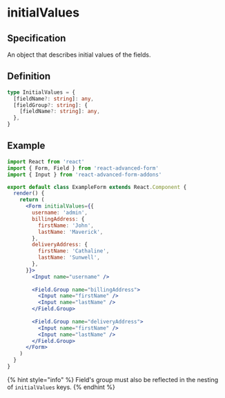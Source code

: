 # initialValues

## Specification

An object that describes initial values of the fields.

## Definition

```typescript
type InitialValues = {
  [fieldName?: string]: any,
  [fieldGroup?: string]: {
    [fieldName?: string]: any,
  },
}
```

## Example

```jsx
import React from 'react'
import { Form, Field } from 'react-advanced-form'
import { Input } from 'react-advanced-form-addons'

export default class ExampleForm extends React.Component {
  render() {
    return (
      <Form initialValues={{
        username: 'admin',
        billingAddress: {
          firstName: 'John',
          lastName: 'Maverick',
        },
        deliveryAddress: {
          firstName: 'Cathaline',
          lastName: 'Sunwell',
        },
      }}>
        <Input name="username" />
        
        <Field.Group name="billingAddress">
          <Input name="firstName" />
          <Input name="lastName" />
        </Field.Group>
        
        <Field.Group name="deliveryAddress">
          <Input name="firstName" />
          <Input name="lastName" />
        </Field.Group>
      </Form>
    )
  }
}
```

{% hint style="info" %}
Field's group must also be reflected in the nesting of `initialValues` keys.
{% endhint %}

